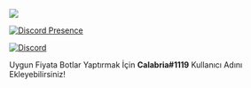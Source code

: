 ![](https://komarev.com/ghpvc/?username=EfsaneCalabria&color=green)

[![Discord Presence](https://lanyard-profile-readme.vercel.app/api/346759471948759041)](https://discord.com/users/346759471948759041)

[![Discord](https://img.shields.io/badge/Calabria#1119-7289DA?logo=discord&logoColor=white&style=flat-square)](https://discord.com/users/346759471948759041)

Uygun Fiyata Botlar Yaptırmak İçin **Calabria#1119** Kullanıcı Adını Ekleyebilirsiniz!
